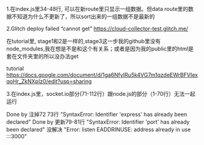 1.在index.js里34-48行, 可以在新route里只显示一组数据。但data route里的数据不知道为什么不更新了，所以sort出来的一组数据不是最新的

2.Glitch deploy failed “cannot get” https://cloud-collector-test.glitch.me/

在tutorial里, stage1和2是一样的,stage3这一步我的github里没有node_modules,我在想是不是和这个有关系；或者是因为我的public里的html是套在文件夹里的所以没办法get

tutorial https://docs.google.com/document/d/1ga6NfyIRu5k4VG7m1qzdeEWrBFVIexqoHr_ZkNXpIz0/edit?usp=sharing

3.在index.js里，socket.io部分(71-112行）跟node.js的部分（1-70行）无法一起运行

Done by 注掉72 73行 "SyntaxError: Identifier 'express' has already been declared"
Done by 更新79-81行 "SyntaxError: Identifier 'port' has already been declared"
没解决 "Error: listen EADDRINUSE: address already in use :::3000"
